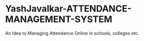 # YashJavalkar-ATTENDANCE-MANAGEMENT-SYSTEM
An Idea to Managing Attendance Online in schools, colleges etc. 

